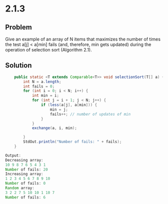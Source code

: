 # 2.1.3

## Problem

Give an example of an array of N items that maximizes the number of times the test a[j] < a[min] fails (and, therefore, min gets updated) during the operation of selection sort (Algorithm 2.1).

## Solution

```java
    public static <T extends Comparable<T>> void selectionSort(T[] a) {
        int N = a.length;
        int fails = 0;
        for (int i = 0; i < N; i++) {
            int min = i;
            for (int j = i + 1; j < N; j++) {
                if (less(a[j], a[min])) {
                    min = j;
                    fails++; // number of updates of min
                }
            }
            exchange(a, i, min);

        }
        StdOut.println("Number of fails: " + fails);
    }
```

```java
Output:
Decreasing array:
10 9 8 7 6 5 4 3 1
Number of fails: 20
Increasing array:
1 2 3 4 5 6 7 8 9 10
Number of fails: 0
Random array:
3 2 2 7 5 10 10 1 10 7
Number of fails: 6
```
